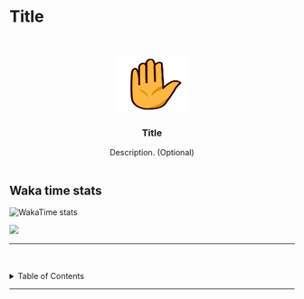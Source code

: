 # Title

<a name="readme-top"/>

<br/>

<br />
<div align="center">
  <a href="https://github.com/IanClass-FEU/">
  <!-- Logo or Image -->
    <img src="assets\readme assets\12305-raised-hand.png" alt="kamay" width="130" height="100">
  </a>

  <h3 align="center">Title</h3>
</div>
<div align="center">
  Description. (Optional)
</div>

<br />

## Waka time stats
![WakaTime stats](https://github-readme-stats.vercel.app/api/wakatime?username=IanTamayo)


![](https://visit-counter.vercel.app/counter.png?page=zyx-0314/Github-Git-Guide)

---

<br />
<br />

<details>
  <summary>Table of Contents</summary>
  <ol>
    <li>
      <a href="#single-layer">Single Layer </a>
    </li>
    <li>
      <a href="#multiple-layer">Multiple Layer</a>
      <ol>
        <li>
          <a href="#sublayer-1">Sub-Layer 1</a>
        </li>
        <li>
          <a href="#sublayer-2">Sub-Layer 2</a>
        </li>
      </ol>
    </li>
  </ol>
</details>

---